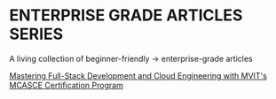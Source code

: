 # ENTERPRISE GRADE ARTICLES SERIES

A living collection of beginner-friendly → enterprise-grade articles

[Mastering Full-Stack Development and Cloud Engineering with MVIT's MCASCE Certification Program](art01/Readme.md)
